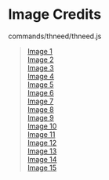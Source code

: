 # Image Credits

commands/thneed/thneed.js
> [Image 1](https://static.wikia.nocookie.net/seuss/images/0/08/Thneed_front.PNG/revision/latest/scale-to-width-down/185?cb=20120226185446) \
> [Image 2](https://static.wikia.nocookie.net/seuss/images/b/b8/Thneed_back.PNG/revision/latest/scale-to-width-down/185?cb=20120226185519)\
> [Image 3](https://static.wikia.nocookie.net/seuss/images/3/3e/Thneed_shirt.PNG/revision/latest/scale-to-width-down/151?cb=20120226190119)\
> [Image 4](https://static.wikia.nocookie.net/seuss/images/8/87/Thneed_sock.PNG/revision/latest/scale-to-width-down/166?cb=20120226190140)\
> [Image 5](https://static.wikia.nocookie.net/seuss/images/b/b0/Thneed_glove.PNG/revision/latest/scale-to-width-down/147?cb=20120226190308)\
> [Image 6](https://static.wikia.nocookie.net/seuss/images/9/98/Thneed_hat.PNG/revision/latest/scale-to-width-down/185?cb=20120226190227)\
> [Image 7](https://static.wikia.nocookie.net/seuss/images/a/ae/Thneed_carpet.PNG/revision/latest/scale-to-width-down/185?cb=20120226190202)\
> [Image 8](https://static.wikia.nocookie.net/seuss/images/9/9b/Thneed_pillow.PNG/revision/latest/scale-to-width-down/173?cb=20120226190341)\
> [Image 9](https://static.wikia.nocookie.net/seuss/images/7/7c/Thneed.jpg/revision/latest/scale-to-width-down/185?cb=20150926210417)\
> [Image 10](https://static.wikia.nocookie.net/seuss/images/c/c6/Lorax_thneed.png/revision/latest/scale-to-width-down/185?cb=20120216030939)\
> [Image 11](https://static.wikia.nocookie.net/seuss/images/e/ec/The-lorax-1971-thneed-once-ler-review-dr-seuss-special.jpg/revision/latest/scale-to-width-down/185?cb=20171018171035)\
> [Image 12](https://static.wikia.nocookie.net/seuss/images/c/c9/Lorax-dr-seuss-illo_5101.jpg/revision/latest/scale-to-width-down/185?cb=20121112001423)\
> [Image 13](https://static.wikia.nocookie.net/seuss/images/5/55/The-lorax-dr-seuss-top4.jpg/revision/latest/scale-to-width-down/185?cb=20121112004224)\
> [Image 14](https://static.wikia.nocookie.net/seuss/images/3/3a/Everybodythneed.jpg/revision/latest/scale-to-width-down/185?cb=20201212174223)\
> [Image 15](https://static.wikia.nocookie.net/seuss/images/b/b4/Once-ler_knitting.png/revision/latest/scale-to-width-down/185?cb=20111102064502)
